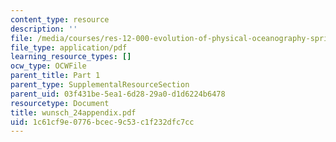 ```yaml
---
content_type: resource
description: ''
file: /media/courses/res-12-000-evolution-of-physical-oceanography-spring-2007/1c61cf9e0776bcec9c53c1f232dfc7cc_wunsch_24appendix.pdf
file_type: application/pdf
learning_resource_types: []
ocw_type: OCWFile
parent_title: Part 1
parent_type: SupplementalResourceSection
parent_uid: 03f431be-5ea1-6d28-29a0-d1d6224b6478
resourcetype: Document
title: wunsch_24appendix.pdf
uid: 1c61cf9e-0776-bcec-9c53-c1f232dfc7cc
---
```

